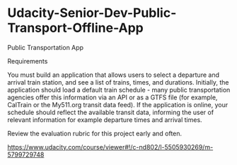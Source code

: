 # Udacity-Senior-Dev-Public-Transport-Offline-App

Public Transportation App


Requirements

You must build an application that allows users to select a departure and arrival train station, and see a list of trains, times, and durations. Initially, the application should load a default train schedule - many public transportation agencies offer this information via an API or as a GTFS file (for example, CalTrain or the My511.org transit data feed). If the application is online, your schedule should reflect the available transit data, informing the user of relevant information for example departure times and arrival times.

Review the evaluation rubric for this project early and often.

https://www.udacity.com/course/viewer#!/c-nd802/l-5505930269/m-5799729748
